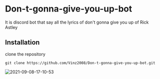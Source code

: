 # Don-t-gonna-give-you-up-bot
It is discord bot that say all the lyrics of don't gonna give you up of Rick Astley  

## Installation
clone the repository  
```
git clone https://github.com/Vinz2008/Don-t-gonna-give-you-up-bot.git 
```




![2021-09-08-17-10-53](https://user-images.githubusercontent.com/68145293/132546807-8536d2d6-3600-4df3-91b8-7243678f65b3.gif)


